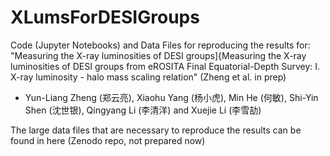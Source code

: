 # XLumsForDESIGroups

Code (Jupyter Notebooks) and Data Files for reproducing the results for: "Measuring the X-ray luminosities of DESI groups]{Measuring the X-ray luminosities of DESI groups from eROSITA Final Equatorial-Depth Survey: I. X-ray luminosity - halo mass scaling relation" (Zheng et al. in prep)

- Yun-Liang Zheng (郑云亮), Xiaohu Yang (杨小虎), Min He (何敏), Shi-Yin Shen (沈世银), Qingyang Li (李清洋) and Xuejie Li (李雪劼)

The large data files that are necessary to reproduce the results can be found in here (Zenodo repo, not prepared now)
